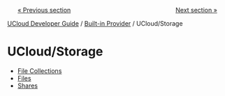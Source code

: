 <p align='center'>
<a href='/docs/developer-guide/core/communication/mail.md'>« Previous section</a>
&nbsp;&nbsp;&nbsp;&nbsp;&nbsp;&nbsp;&nbsp;&nbsp;&nbsp;&nbsp;&nbsp;&nbsp;&nbsp;&nbsp;&nbsp;&nbsp;&nbsp;&nbsp;&nbsp;&nbsp;&nbsp;&nbsp;&nbsp;&nbsp;&nbsp;&nbsp;&nbsp;&nbsp;&nbsp;&nbsp;&nbsp;&nbsp;&nbsp;&nbsp;&nbsp;&nbsp;&nbsp;&nbsp;&nbsp;&nbsp;&nbsp;&nbsp;&nbsp;&nbsp;&nbsp;&nbsp;&nbsp;&nbsp;&nbsp;&nbsp;&nbsp;&nbsp;&nbsp;&nbsp;&nbsp;&nbsp;&nbsp;&nbsp;&nbsp;&nbsp;<a href='/docs/developer-guide/built-in-provider/storage/file-collections.md'>Next section »</a>
</p>


[UCloud Developer Guide](/docs/developer-guide/README.md) / [Built-in Provider](/docs/developer-guide/built-in-provider/README.md) / UCloud/Storage
# UCloud/Storage

 - [File Collections](/docs/developer-guide/built-in-provider/storage/file-collections.md)
 - [Files](/docs/developer-guide/built-in-provider/storage/files.md)
 - [Shares](/docs/developer-guide/built-in-provider/storage/shares.md)
